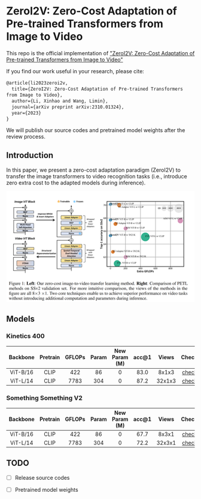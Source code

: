 # ZeroI2V: Zero-Cost Adaptation of Pre-trained Transformers from Image to Video

This repo is the official implementation of ["ZeroI2V: Zero-Cost Adaptation of Pre-trained Transformers from Image to Video"](https://arxiv.org/abs/2310.01324) 

If you find our work useful in your research, please cite:
```
@article{li2023zeroi2v,
  title={ZeroI2V: Zero-Cost Adaptation of Pre-trained Transformers from Image to Video},
  author={Li, Xinhao and Wang, Limin},
  journal={arXiv preprint arXiv:2310.01324},
  year={2023}
}
```

We will publish our source codes and pretrained model weights after the review process.

## Introduction

In this paper, we present a zero-cost adaptation paradigm (ZeroI2V) to transfer the image transformers to video recognition tasks (i.e., introduce zero extra cost to the adapted models during inference).

<img src="img/image-20231004113411368.png" alt="image-20231004113411368" style="zoom:80%;" />


## Models

### Kinetics 400

| Backbone |  Pretrain   | GFLOPs | Param | New Param (M) | acc@1 | Views | Checkpoint |
| :---: | :---: | :---: | :---: | :---: | :---: | :---: | :---: |
| ViT-B/16 | CLIP | 422 | 86 | 0 | 83.0 | 8x1x3 | [checkpoint]() |
| ViT-L/14 | CLIP | 7783 | 304 | 0 | 87.2 | 32x1x3 | [checkpoint]() |

### Something Something V2

| Backbone |  Pretrain   | GFLOPs | Param | New Param (M) | acc@1 | Views | Checkpoint |
| :---: | :---: | :---: | :---: | :---: | :---: | :---: | :---: |
| ViT-B/16 | CLIP |  422   | 86 | 0 | 67.7 | 8x3x1 | [checkpoint]() |
| ViT-L/14 | CLIP | 7783 | 304 | 0 | 72.2 | 32x3x1 |[checkpoint]()|

## TODO
- [ ] Release source codes
- [ ] Pretrained model weights





